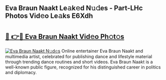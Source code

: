 ## Eva Braun Naakt Le𝚊k𝚎d N𝚞𝚍es - Part-LHc Photos Vid𝚎o Le𝚊ks E6Xdh

# <h2><a href="http://fbaikoh.evod.top/?m=Eva+Braun+Naakt">🔗 👉🔴 Eva Braun Naakt Vid𝚎o Ph𝚘t𝚘s</a></h2>

[![Eva Braun Naakt N𝚞d𝚎s](https://i.imgur.com/8V9OHl7.gif)](http://fbaikoh.evod.top/?m=Eva+Braun+Naakt)
Online entertainer Eva Braun Naakt and multimedia artist, celebrated for publishing dance and lifestyle material through trending dance routines and short videos. Eva Braun Naakt is a well-known public figure, recognized for his distinguished career in politics and diplomacy. 
